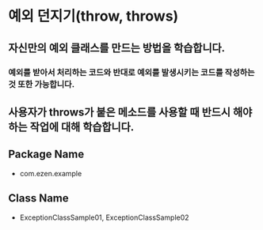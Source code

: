 # 예외 던지기(throw, throws)
## 자신만의 예외 클래스를 만드는 방법을 학습합니다.
### 예외를 받아서 처리하는 코드와 반대로 예외를 발생시키는 코드를 작성하는 것 또한 가능합니다.
## 사용자가 throws가 붙은 메소드를 사용할 때 반드시 해야하는 작업에 대해 학습합니다.
## Package Name
* com.ezen.example
## Class Name
* ExceptionClassSample01, ExceptionClassSample02
